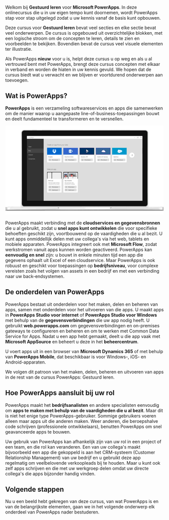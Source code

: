 Welkom bij **Gestuurd leren** voor **Microsoft PowerApps**. In deze onlinecursus die u in uw eigen tempo kunt doornemen, wordt PowerApps stap voor stap uitgelegd zodat u uw kennis vanaf de basis kunt opbouwen.

Deze cursus voor **Gestuurd leren** bevat veel secties en elke sectie bevat veel onderwerpen. De cursus is opgebouwd uit overzichtelijke blokken, met een logische stroom om de concepten te leren, details te zien en voorbeelden te bekijken. Bovendien bevat de cursus veel visuele elementen ter illustratie.

Als PowerApps **nieuw** voor u is, helpt deze cursus u op weg en als u al vertrouwd bent met PowerApps, brengt deze cursus concepten met elkaar in verband en worden de hiaten in uw kennis gevuld. We hopen dat de cursus biedt wat u verwacht en we blijven er voortdurend onderwerpen aan toevoegen.

## <a name="what-is-powerapps"></a>Wat is PowerApps?
**PowerApps** is een verzameling softwareservices en apps die samenwerken om de manier waarop u aangepaste line-of-business-toepassingen bouwt en deelt fundamenteel te transformeren en te versnellen.

![Inleiding met animatie van PowerApps](./media/learning-introducing-powerapps/powerapps-intro.gif)

PowerApps maakt verbinding met de **cloudservices en gegevensbronnen** die u al gebruikt, zodat u **snel apps kunt ontwikkelen** die voor specifieke behoeften geschikt zijn, voortbouwend op de vaardigheden die u al bezit. U kunt apps onmiddellijk delen met uw collega's via het web, tablets en mobiele apparaten. PowerApps integreert ook met **Microsoft Flow**, zodat werkstromen vanuit apps kunnen worden geactiveerd. PowerApps kan **eenvoudig en snel** zijn: u bouwt in enkele minuten tijd een app die gegevens ophaalt uit Excel of een cloudservice. Maar PowerApps is ook robuust en geschikt voor toepassingen op **bedrijfsniveau**, voor complexe vereisten zoals het volgen van assets in een bedrijf en met een verbinding naar uw back-endsystemen.

## <a name="the-parts-of-powerapps"></a>De onderdelen van PowerApps
PowerApps bestaat uit onderdelen voor het maken, delen en beheren van apps, samen met onderdelen voor het uitvoeren van die apps. U maakt apps in **PowerApps Studio voor internet** of **PowerApps Studio voor Windows** met behulp van de **gegevensverbindingen** die uw app nodig heeft. U gebruikt **web.powerapps.com** om gegevensverbindingen en on-premises gateways te configureren en beheren en om te werken met Common Data Service for Apps. Nadat u een app hebt gemaakt, deelt u die app vaak met **Microsoft AppSource** en beheert u deze in het **beheercentrum**.

U voert apps uit in een browser van **Microsoft Dynamics 365** of met behulp van **PowerApps Mobile**, dat beschikbaar is voor Windows-, iOS- en Android-apparaten.

We volgen dit patroon van het maken, delen, beheren en uitvoeren van apps in de rest van de cursus PowerApps: Gestuurd leren.

## <a name="how-powerapps-matches-your-role"></a>Hoe PowerApps aansluit bij uw rol
PowerApps maakt het **bedrijfsanalisten** en andere specialisten eenvoudig om **apps te maken met behulp van de vaardigheden die u al bezit**. Maar dit is niet het enige type PowerApps-gebruiker. Sommige gebruikers voeren alleen maar apps uit die anderen maken. Weer anderen, die beroepshalve code schrijven (professionele ontwikkelaars), benutten PowerApps om snel geavanceerde apps te bouwen.

Uw gebruik van PowerApps kan afhankelijk zijn van uw rol in een project of een team, en die rol kan veranderen. Een van uw collega's maakt bijvoorbeeld een app die gekoppeld is aan het CRM-systeem (Customer Relationship Management) van uw bedrijf en u gebruikt deze app regelmatig om veelbelovende verkoopleads bij te houden. Maar u kunt ook zelf apps schrijven en die met uw werkgroep delen omdat uw directe collega's die apps bijzonder handig vinden.

## <a name="next-steps"></a>Volgende stappen
Nu u een beeld hebt gekregen van deze cursus, van wat PowerApps is en van de belangrijkste elementen, gaan we in het volgende onderwerp elk onderdeel van PowerApps nader bestuderen.

